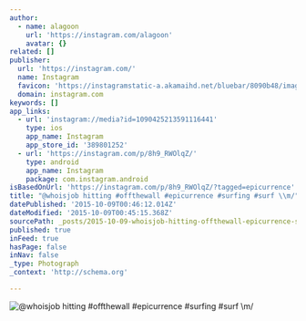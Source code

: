 ```yaml
---
author:
  - name: alagoon
    url: 'https://instagram.com/alagoon'
    avatar: {}
related: []
publisher:
  url: 'https://instagram.com/'
  name: Instagram
  favicon: 'https://instagramstatic-a.akamaihd.net/bluebar/8090b48/images/ico/favicon.ico'
  domain: instagram.com
keywords: []
app_links:
  - url: 'instagram://media?id=1090425213591116441'
    type: ios
    app_name: Instagram
    app_store_id: '389801252'
  - url: 'https://instagram.com/p/8h9_RWOlqZ/'
    type: android
    app_name: Instagram
    package: com.instagram.android
isBasedOnUrl: 'https://instagram.com/p/8h9_RWOlqZ/?tagged=epicurrence'
title: "@whoisjob hitting #offthewall #epicurrence #surfing #surf \\m/"
datePublished: '2015-10-09T00:46:12.014Z'
dateModified: '2015-10-09T00:45:15.368Z'
sourcePath: _posts/2015-10-09-whoisjob-hitting-offthewall-epicurrence-surfing-surf-m.md
published: true
inFeed: true
hasPage: false
inNav: false
_type: Photograph
_context: 'http://schema.org'

---
```

![&commat;whoisjob hitting &num;offthewall &num;epicurrence &num;surfing &num;surf &bsol;m&sol;](https://scontent.cdninstagram.com/hphotos-xaf1/t51.2885-15/s640x640/sh0.08/e35/12093657_1626143400981907_1132844486_n.jpg)